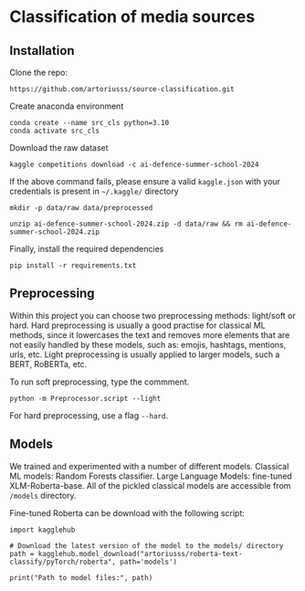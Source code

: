 # Classification of media sources

## Installation 
Clone the repo:
```
https://github.com/artoriusss/source-classification.git
```
Create anaconda environment
```
conda create --name src_cls python=3.10
conda activate src_cls
```

Download the raw dataset
```
kaggle competitions download -c ai-defence-summer-school-2024
```
If the above command fails, please ensure a valid `kaggle.json` with your credentials is present in `~/.kaggle/` directory

```
mkdir -p data/raw data/preprocessed
```
```
unzip ai-defence-summer-school-2024.zip -d data/raw && rm ai-defence-summer-school-2024.zip
```

Finally, install the required dependencies

```
pip install -r requirements.txt
```

## Preprocessing
Within this project you can choose two preprocessing methods: light/soft or hard. Hard preprocessing is usually a good practise for classical ML methods, since it lowercases the text and removes more elements that are not easily handled by these models, such as: emojis, hashtags, mentions, urls, etc. Light preprocessing is usually applied to larger models, such a BERT, RoBERTa, etc.

To run soft preprocessing, type the commment.
```
python -m Preprocessor.script --light
```
For hard preprocessing, use a flag `--hard`. 

## Models
We trained and experimented with a number of different models. Classical ML models: Random Forests classifier. Large Language Models: fine-tuned XLM-Roberta-base. All of the pickled classical models are accessible from ```/models``` directory. 

Fine-tuned Roberta can be download with the following script:

```
import kagglehub

# Download the latest version of the model to the models/ directory
path = kagglehub.model_download("artoriusss/roberta-text-classify/pyTorch/roberta", path='models')

print("Path to model files:", path)
```